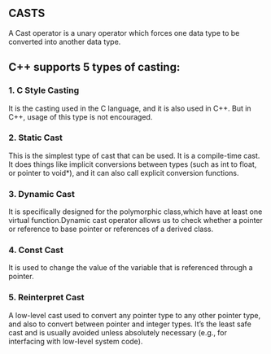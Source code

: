 
## CASTS

A Cast operator is a unary operator which forces one data type to be converted into another data type.

## C++ supports 5 types of casting:
### 1. C Style Casting
It is the casting used in the C language, and it is also used in C++. But in C++, usage of this type is not encouraged.

### 2. Static Cast
This is the simplest type of cast that can be used. It is a compile-time cast. It does things like implicit conversions between types (such as int to float, or pointer to void*), and it can also call explicit conversion functions.

### 3. Dynamic Cast
It is specifically designed for the polymorphic class,which have at least one virtual function.Dynamic cast operator allows us to check whether a pointer or reference to base pointer or references of a derived class.

### 4. Const Cast
It is used to change the value of the variable that is referenced through a pointer.

### 5. Reinterpret Cast
A low-level cast used to convert any pointer type to any other pointer type, and also to convert between pointer and integer types. It’s the least safe cast and is usually avoided unless absolutely necessary (e.g., for interfacing with low-level system code).